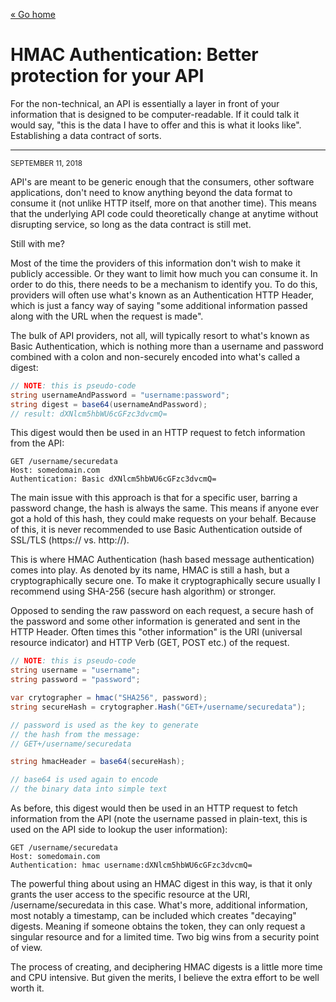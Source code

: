 [« Go home](/)

# HMAC Authentication: Better protection for your API

For the non-technical, an API is essentially a layer in front of your information that is designed to be computer-readable. If it could talk it would say, "this is the data I have to offer and this is what it looks like". Establishing a data contract of sorts.

* * *

<small class="muted monospace">SEPTEMBER 11, 2018</small>

API's are meant to be generic enough that the consumers, other software applications, don't need to know anything beyond the data format to consume it (not unlike HTTP itself, more on that another time). This means that the underlying API code could theoretically change at anytime without disrupting service, so long as the data contract is still met.

Still with me?

Most of the time the providers of this information don't wish to make it publicly accessible. Or they want to limit how much you can consume it. In order to do this, there needs to be a mechanism to identify you. To do this, providers will often use what's known as an Authentication HTTP Header, which is just a fancy way of saying "some additional information passed along with the URL when the request is made".

The bulk of API providers, not all, will typically resort to what's known as Basic Authentication, which is nothing more than a username and password combined with a colon and non-securely encoded into what's called a digest:

```csharp
// NOTE: this is pseudo-code
string usernameAndPassword = "username:password";
string digest = base64(usernameAndPassword);
// result: dXNlcm5hbWU6cGFzc3dvcmQ=
```

This digest would then be used in an HTTP request to fetch information from the API:

```
GET /username/securedata
Host: somedomain.com
Authentication: Basic dXNlcm5hbWU6cGFzc3dvcmQ=
```

The main issue with this approach is that for a specific user, barring a password change, the hash is always the same. This means if anyone ever got a hold of this hash, they could make requests on your behalf. Because of this, it is never recommended to use Basic Authentication outside of SSL/TLS (https:// vs. http://).

This is where HMAC Authentication (hash based message authentication) comes into play. As denoted by its name, HMAC is still a hash, but a cryptographically secure one. To make it cryptographically secure usually I recommend using SHA-256 (secure hash algorithm) or stronger.

Opposed to sending the raw password on each request, a secure hash of the password and some other information is generated and sent in the HTTP Header. Often times this "other information" is the URI (universal resource indicator) and HTTP Verb (GET, POST etc.) of the request.

```csharp
// NOTE: this is pseudo-code
string username = "username";
string password = "password";

var crytographer = hmac("SHA256", password);
string secureHash = crytographer.Hash("GET+/username/securedata");

// password is used as the key to generate
// the hash from the message:
// GET+/username/securedata

string hmacHeader = base64(secureHash);

// base64 is used again to encode
// the binary data into simple text
```

As before, this digest would then be used in an HTTP request to fetch information from the API (note the username passed in plain-text, this is used on the API side to lookup the user information):

```
GET /username/securedata
Host: somedomain.com
Authentication: hmac username:dXNlcm5hbWU6cGFzc3dvcmQ=
```

The powerful thing about using an HMAC digest in this way, is that it only grants the user access to the specific resource at the URI, /username/securedata in this case. What's more, additional information, most notably a timestamp, can be included which creates "decaying" digests. Meaning if someone obtains the token, they can only request a singular resource and for a limited time. Two big wins from a security point of view.

The process of creating, and deciphering HMAC digests is a little more time and CPU intensive. But given the merits, I believe the extra effort to be well worth it.
